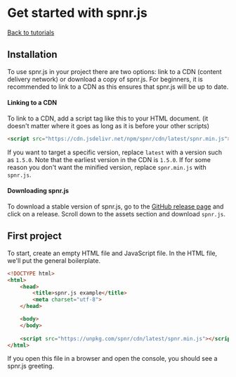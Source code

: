 # Get started with spnr.js

[Back to tutorials](index.md)

## Installation
To use spnr.js in your project there are two options: link to a CDN (content delivery network) or download a copy of spnr.js. For beginners, it is recommended to link to a CDN as this ensures that spnr.js will be up to date.

#### Linking to a CDN

To link to a CDN, add a script tag like this to your HTML document. (it doesn't matter where it goes as long as it is before your other scripts)

```html
<script src="https://cdn.jsdelivr.net/npm/spnr/cdn/latest/spnr.min.js"></script>
```

If you want to target a specific version, replace `latest` with a version such as `1.5.0`. Note that the earliest version in the CDN is `1.5.0`. If for some reason you don't want the minified version, replace `spnr.min.js` with `spnr.js`.

#### Downloading spnr.js

To download a stable version of spnr.js, go to the [GitHub release page](https://github.com/That-Cool-Coder/spnr.js/releases/) and click on a release. Scroll down to the assets section and download `spnr.js`.

## First project

To start, create an empty HTML file and JavaScript file. In the HTML file, we'll put the general boilerplate.

```html
<!DOCTYPE html>
<html>
    <head>
        <title>spnr.js example</title>
        <meta charset="utf-8">
    </head>

    <body>
    </body>
    
    <script src="https://unpkg.com/spnr/cdn/latest/spnr.min.js"></script>
</html>
```

If you open this file in a browser and open the console, you should see a spnr.js greeting.